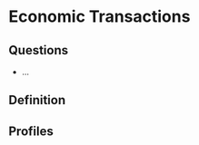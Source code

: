 <head>
  <link href="style.css" rel="stylesheet">
  <title>SDHSS Micro Profiles</title>
</head>


# Economic Transactions

## Questions

- ...


## Definition



## Profiles


